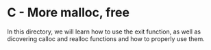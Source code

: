# C - More malloc, free

In this directory, we will learn how to use the exit function, as well as dicovering calloc and realloc functions and how to properly use them.
